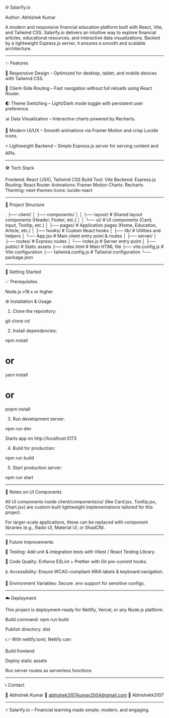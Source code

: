 🌐 Salarify.io

Author: Abhishek Kumar

A modern and responsive financial education platform built with React, Vite, and Tailwind CSS. Salarify.io delivers an intuitive way to explore financial articles, educational resources, and interactive data visualizations. Backed by a lightweight Express.js server, it ensures a smooth and scalable architecture.


---

✨ Features

📱 Responsive Design – Optimized for desktop, tablet, and mobile devices with Tailwind CSS.

🔗 Client-Side Routing – Fast navigation without full reloads using React Router.

🌓 Theme Switching – Light/Dark mode toggle with persistent user preference.

📊 Data Visualization – Interactive charts powered by Recharts.

🎨 Modern UI/UX – Smooth animations via Framer Motion and crisp Lucide icons.

⚡ Lightweight Backend – Simple Express.js server for serving content and APIs.



---

🛠️ Tech Stack

Frontend: React (JSX), Tailwind CSS
Build Tool: Vite
Backend: Express.js
Routing: React Router
Animations: Framer Motion
Charts: Recharts
Theming: next-themes
Icons: lucide-react


---

📂 Project Structure

.
├── client/
│   ├── components/
│   │   ├── layout/         # Shared layout components (Header, Footer, etc.)
│   │   └── ui/             # UI components (Card, Input, Tooltip, etc.)
│   ├── pages/              # Application pages (Home, Education, Article, etc.)
│   ├── hooks/              # Custom React hooks
│   ├── lib/                # Utilities and helpers
│   └── App.jsx             # Main client entry point & routes
│
├── server/
│   ├── routes/             # Express routes
│   └── index.js            # Server entry point
│
├── public/                 # Static assets
├── index.html              # Main HTML file
├── vite.config.js          # Vite configuration
├── tailwind.config.js      # Tailwind configuration
└── package.json


---

🚀 Getting Started

✅ Prerequisites

Node.js v18.x or higher


⚙️ Installation & Usage

1. Clone the repository:

git clone <your-repository-url>
cd <repository-directory>


2. Install dependencies:

npm install
# or
yarn install
# or
pnpm install


3. Run development server:

npm run dev

Starts app on http://localhost:5173


4. Build for production:

npm run build


5. Start production server:

npm run start




---

📝 Notes on UI Components

All UI components inside client/components/ui/ (like Card.jsx, Tooltip.jsx, Chart.jsx) are custom-built lightweight implementations tailored for this project.

For larger-scale applications, these can be replaced with component libraries (e.g., Radix UI, Material UI, or ShadCN).


---

🔮 Future Improvements

🧪 Testing: Add unit & integration tests with Vitest / React Testing Library.

🧹 Code Quality: Enforce ESLint + Prettier with Git pre-commit hooks.

♿ Accessibility: Ensure WCAG-compliant ARIA labels & keyboard navigation.

🔐 Environment Variables: Secure .env support for sensitive configs.



---

☁️ Deployment

This project is deployment-ready for Netlify, Vercel, or any Node.js platform.

Build command: npm run build

Publish directory: dist


👉 With netlify.toml, Netlify can:

Build frontend

Deploy static assets

Run server routes as serverless functions



---

📞 Contact

👤 Abhishek Kumar
📧 abhishek3107kumar2004@gmail.com
🐙 Abhishekk3107 


---

⚡ Salarify.io – Financial learning made simple, modern, and engaging.


